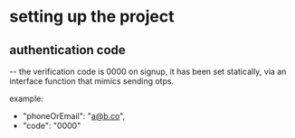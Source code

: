   
# setting up the project
  
## authentication code
-- the verification code is 0000 on signup, it has been set statically, via an interface function that mimics sending otps.

example:
- "phoneOrEmail": "<a@b.co>",
- "code": "0000"